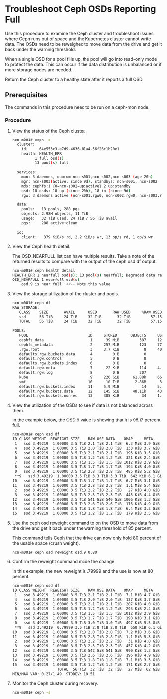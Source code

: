 # Troubleshoot Ceph OSDs Reporting Full

Use this procedure to examine the Ceph cluster and troubleshoot issues where Ceph runs out of space and the Kubernetes cluster cannot write data. The OSDs need to be reweighed to move data from the drive and get it back under the warning threshold.

When a single OSD for a pool fills up, the pool will go into read-only mode to protect the data. This can occur if the data distribution is unbalanced or if more storage nodes are needed.

Return the Ceph cluster to a healthy state after it reports a full OSD.

## Prerequisites

The commands in this procedure need to be run on a ceph-mon node.

### Procedure

1. View the status of the Ceph cluster.

    ```bash
    ncn-m001# ceph -s
      cluster:
        id:     64e553c3-e7d9-4636-81a4-56f26c1b20e1
        health: HEALTH_ERR
              1 full osd(s)
              13 pool(s) full
      
      services:
        mon: 3 daemons, quorum ncn-s001,ncn-s002,ncn-s003 (age 20h)
        mgr: ncn-s003(active, since 9d), standbys: ncn-s001, ncn-s002
        mds: cephfs:1 {0=ncn-s002=up:active} 2 up:standby
        osd: 18 osds: 18 up (since 20h), 18 in (since 9d)
        rgw: 3 daemons active (ncn-s001.rgw0, ncn-s002.rgw0, ncn-s003.rgw0)
    
      data:
        pools:   13 pools, 288 pgs
        objects: 2.98M objects, 11 TiB
        usage:   32 TiB used, 24 TiB / 56 TiB avail
        pgs:     288 active+clean
     
      io:
        client:   379 KiB/s rd, 2.2 KiB/s wr, 13 op/s rd, 1 op/s wr
    ```

1. View the Ceph health detail.

    The OSD\_NEARFULL list can have multiple results. Take a note of the returned results to compare with the output of the ceph osd df output.

    ```bash
    ncn-m001# ceph health detail
    HEALTH_ERR 1 nearfull osd(s); 13 pool(s) nearfull; Degraded data redundancy (low space): 3 pgs backfill_toofull
    OSD_NEARFULL 1 nearfull osd(s)
        osd.9 is near full  <<-- Note this value
    ```

1. View the storage utilization of the cluster and pools.

    ```bash
    ncn-m001# ceph df
    RAW STORAGE:
       CLASS    SIZE       AVAIL      USED       RAW USED     %RAW USED
       ssd      56 TiB     24 TiB     32 TiB       32 TiB         57.15
       TOTAL    56 TiB     24 TiB     32 TiB       32 TiB         57.15
     
    POOLS:
       POOL                           ID     STORED      OBJECTS     USED        %USED     MAX AVAIL
       cephfs_data                     1      39 MiB         387     121 MiB      0.10        39 GiB
       cephfs_metadata                 2     257 MiB         123     770 MiB      0.64        39 GiB
       .rgw.root                       3     3.7 KiB           8     400 KiB         0        39 GiB
       defaults.rgw.buckets.data       4         0 B           0         0 B         0        39 GiB
       default.rgw.control             5         0 B           8         0 B         0        39 GiB
       defaults.rgw.buckets.index      6         0 B           0         0 B         0        39 GiB
       default.rgw.meta                7      22 KiB         114     4.4 MiB         0        39 GiB
       default.rgw.log                 8         0 B         207         0 B         0        39 GiB
       kube                            9     220 GiB      61.88k     661 GiB     84.93        39 GiB
       smf                            10      10 TiB       2.86M      31 TiB     99.63        39 GiB
       default.rgw.buckets.index      11     5.9 MiB          14     5.9 MiB         0        39 GiB
       default.rgw.buckets.data       12     145 GiB      48.11k     436 GiB     78.81        39 GiB
       default.rgw.buckets.non-ec     13     305 KiB          34     1.9 MiB         0        39 GiB
    ```

1. View the utilization of the OSDs to see if data is not balanced across them.

    In the example below, the OSD.9 value is showing that it is 95.17 percent full.

    ```bash
    ncn-m001# ceph osd df
    ID CLASS WEIGHT  REWEIGHT SIZE    RAW USE DATA    OMAP     META    AVAIL   %USE  VAR  PGS STATUS
     1   ssd 3.49219  1.00000 3.5 TiB 2.1 TiB 2.1 TiB  6.3 MiB 3.9 GiB 1.4 TiB 60.81 1.06  57     up
     4   ssd 3.49219  1.00000 3.5 TiB 2.0 TiB 2.0 TiB  133 KiB 3.7 GiB 1.5 TiB 57.58 1.01  56     up
     5   ssd 3.49219  1.00000 3.5 TiB 2.1 TiB 2.1 TiB  195 KiB 3.5 GiB 1.4 TiB 61.33 1.07  49     up
     6   ssd 3.49219  1.00000 3.5 TiB 1.2 TiB 1.2 TiB  321 KiB 2.4 GiB 2.3 TiB 33.90 0.59  40     up
     7   ssd 3.49219  1.00000 3.5 TiB 1.5 TiB 1.5 TiB 1012 KiB 2.9 GiB 2.0 TiB 43.03 0.75  39     up
     8   ssd 3.49219  1.00000 3.5 TiB 1.7 TiB 1.7 TiB  194 KiB 4.0 GiB 1.8 TiB 47.96 0.84  47     up
     0   ssd 3.49219  1.00000 3.5 TiB 2.8 TiB 2.8 TiB  485 KiB 5.2 GiB 696 GiB 80.53 1.41  75     up
     **9   ssd 3.49219  1.00000 3.5 TiB 3.3 TiB 3.3 TiB  642 KiB 6.1 GiB 173 GiB 95.17 1.67  67     up** 
    10   ssd 3.49219  1.00000 3.5 TiB 1.7 TiB 1.7 TiB  6.7 MiB 3.1 GiB 1.8 TiB 47.74 0.84  68     up
    11   ssd 3.49219  1.00000 3.5 TiB 2.8 TiB 2.8 TiB  1.1 MiB 5.4 GiB 675 GiB 81.14 1.42  78     up
     2   ssd 3.49219  1.00000 3.5 TiB 2.2 TiB 2.2 TiB   27 KiB 4.0 GiB 1.3 TiB 62.14 1.09  40     up
     3   ssd 3.49219  1.00000 3.5 TiB 2.3 TiB 2.3 TiB  445 KiB 4.4 GiB 1.2 TiB 65.90 1.15  55     up
    12   ssd 3.49219  1.00000 3.5 TiB 541 GiB 540 GiB 1006 KiB 1.3 GiB 3.0 TiB 15.14 0.27  48     up
    13   ssd 3.49219  1.00000 3.5 TiB 2.6 TiB 2.6 TiB  176 KiB 4.9 GiB 895 GiB 74.96 1.31  56     up
    14   ssd 3.49219  1.00000 3.5 TiB 1.8 TiB 1.8 TiB  6.4 MiB 3.3 GiB 1.7 TiB 52.03 0.91  48     up
    15   ssd 3.49219  1.00000 3.5 TiB 1.2 TiB 1.2 TiB  179 KiB 2.5 GiB 2.3 TiB 34.44 0.60  41     up
    ```

1. Use the ceph osd reweight command to on the OSD to move data from the drive and get it back under the warning threshold of 85 percent.

    This command tells Ceph that the drive can now only hold 80 percent of the usable space \(crush weight\).

    ```bash
    ncn-m001# ceph osd reweight osd.9 0.80
    ```

1. Confirm the reweight command made the change.

    In this example, the new reweight is .79999 and the use is now at 80 percent.

    ```bash
    ncn-m001# ceph osd df
    ID CLASS WEIGHT  REWEIGHT SIZE    RAW USE DATA    OMAP     META    AVAIL   %USE  VAR  PGS STATUS
     1   ssd 3.49219  1.00000 3.5 TiB 2.1 TiB 2.1 TiB  7.1 MiB 4.7 GiB 1.4 TiB 60.91 1.07  57     up
     4   ssd 3.49219  1.00000 3.5 TiB 2.0 TiB 2.0 TiB  137 KiB 3.7 GiB 1.5 TiB 57.65 1.01  56     up
     5   ssd 3.49219  1.00000 3.5 TiB 2.1 TiB 2.1 TiB  207 KiB 4.0 GiB 1.3 TiB 61.42 1.07  49     up
     6   ssd 3.49219  1.00000 3.5 TiB 1.2 TiB 1.2 TiB  293 KiB 2.4 GiB 2.3 TiB 33.94 0.59  40     up
     7   ssd 3.49219  1.00000 3.5 TiB 1.5 TiB 1.5 TiB 1012 KiB 2.9 GiB 2.0 TiB 43.08 0.75  39     up
     8   ssd 3.49219  1.00000 3.5 TiB 1.7 TiB 1.7 TiB  198 KiB 3.1 GiB 1.8 TiB 48.00 0.84  47     up
     0   ssd 3.49219  1.00000 3.5 TiB 3.0 TiB 3.0 TiB  497 KiB 5.5 GiB 522 GiB 85.40 1.49  80     up
     **9   ssd 3.49219  0.79999 3.5 TiB 2.8 TiB 2.8 TiB  650 KiB 6.1 GiB 687 GiB 80.80 1.41  51     up**
    10   ssd 3.49219  1.00000 3.5 TiB 2.0 TiB 2.0 TiB  7.2 MiB 3.6 GiB 1.5 TiB 57.35 1.00  75     up
    11   ssd 3.49219  1.00000 3.5 TiB 2.8 TiB 2.8 TiB  1.1 MiB 5.3 GiB 664 GiB 81.43 1.42  82     up
     2   ssd 3.49219  1.00000 3.5 TiB 2.2 TiB 2.2 TiB   31 KiB 4.0 GiB 1.3 TiB 62.22 1.09  40     up
     3   ssd 3.49219  1.00000 3.5 TiB 2.3 TiB 2.3 TiB  457 KiB 4.2 GiB 1.2 TiB 65.98 1.15  55     up
    12   ssd 3.49219  1.00000 3.5 TiB 542 GiB 541 GiB  990 KiB 1.3 GiB 3.0 TiB 15.16 0.27  48     up
    13   ssd 3.49219  1.00000 3.5 TiB 2.6 TiB 2.6 TiB  196 KiB 4.9 GiB 892 GiB 75.05 1.31  56     up
    14   ssd 3.49219  1.00000 3.5 TiB 1.8 TiB 1.8 TiB  7.1 MiB 3.3 GiB 1.7 TiB 52.10 0.91  48     up
    15   ssd 3.49219  1.00000 3.5 TiB 1.2 TiB 1.2 TiB  171 KiB 2.7 GiB 2.3 TiB 34.48 0.60  41     up
                        TOTAL  56 TiB  32 TiB  32 TiB   27 MiB  62 GiB  24 TiB 57.19
    MIN/MAX VAR: 0.27/1.49  STDDEV: 18.51
    ```

1. Monitor the Ceph cluster during recovery.

    ```bash
    ncn-m001# ceph -s
    ```
